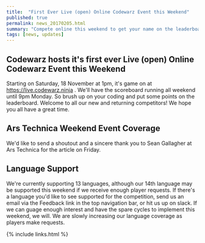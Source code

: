 ```yaml
---
title:  "First Ever Live (open) Online Codewarz Event this Weekend"
published: true
permalink: news_20170205.html
summary: "Compete online this weekend to get your name on the leaderboard."
tags: [news, updates]
---
```


## Codewarz hosts it's first ever Live (open) Online Codewarz Event this Weekend

Starting on Saturday, 18 November at 1pm, it's game on at https://live.codewarz.ninja .  We'll have the scoreboard running all weekend until 9pm Monday.  So brush up on your coding and put some points on the leaderboard.  Welcome to all our new and returning competitors!  We hope you all have a great time.

## Ars Technica Weekend Event Coverage

We'd like to send a shoutout and a sincere thank you to Sean Gallagher at Ars Technica for the article on Friday.

## Language Support

We're currently supporting 13 languages, although our 14th language may be supported this weekend if we receive enough player requests.  If there's a language you'd like to see supported for the competition, send us an email via the Feedback link in the top navigation bar, or hit us up on slack.  If we can guage enough interest and have the spare cycles to implement this weekend, we will.  We are slowly increasing our language coverage as players make requests.

{% include links.html %}
